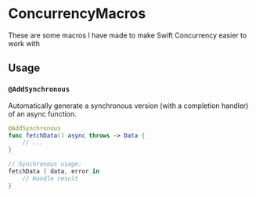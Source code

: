 #  ConcurrencyMacros

These are some macros I have made to make Swift Concurrency easier to work with

## Usage

### `@AddSynchronous`
Automatically generate a synchronous version (with a completion handler) of an async function.

```swift
@AddSynchronous
func fetchData() async throws -> Data {
    // ...
}

// Synchronous usage:
fetchData { data, error in
    // Handle result
}
```
